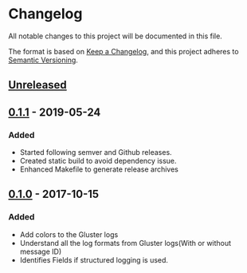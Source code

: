 # Changelog
All notable changes to this project will be documented in this file.

The format is based on [Keep a Changelog](https://keepachangelog.com/en/1.0.0/),
and this project adheres to [Semantic Versioning](https://semver.org/spec/v2.0.0.html).

## [Unreleased]

## [0.1.1] - 2019-05-24
### Added
- Started following semver and Github releases.
- Created static build to avoid dependency issue.
- Enhanced Makefile to generate release archives

## [0.1.0] - 2017-10-15
### Added
- Add colors to the Gluster logs
- Understand all the log formats from Gluster logs(With or without
  message ID)
- Identifies Fields if structured logging is used.

[Unreleased]: https://github.com/aravindavk/gluster-log-colorize/compare/0.1.1...HEAD
[0.1.1]: https://github.com/aravindavk/gluster-log-colorize/compare/0.1.0...0.1.1
[0.1.0]: https://github.com/aravindavk/gluster-log-colorize/releases/tag/0.1.0
